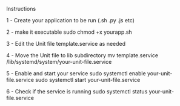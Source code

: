 Instructions

1 - Create your application to be run (.sh .py .js etc)

2 - make it executable
	sudo chmod +x yourapp.sh

3 - Edit the Unit file template.service as needed

4 - Move the Unit file to lib subdirectory
	mv template.service /lib/systemd/system/your-unit-file.service

5 - Enable and start your service
	sudo systemctl enable your-unit-file.service
	sudo systemctl start your-unit-file.service

6 - Check if the service is running 
	sudo systemctl status your-unit-file.service



